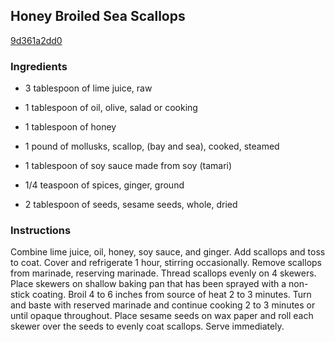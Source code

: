 ## Honey Broiled Sea Scallops

[9d361a2dd0](https://recipeland.com/recipe/v/honey-broiled-sea-scallops-32998)

### Ingredients

 - 3 tablespoon of lime juice, raw

 - 1 tablespoon of oil, olive, salad or cooking

 - 1 tablespoon of honey

 - 1 pound of mollusks, scallop, (bay and sea), cooked, steamed

 - 1 tablespoon of soy sauce made from soy (tamari)

 - 1/4 teaspoon of spices, ginger, ground

 - 2 tablespoon of seeds, sesame seeds, whole, dried

### Instructions

Combine lime juice, oil, honey, soy sauce, and ginger. Add scallops and toss to coat. Cover and refrigerate 1 hour, stirring occasionally. Remove scallops from marinade, reserving marinade. Thread scallops evenly on 4 skewers. Place skewers on shallow baking pan that has been sprayed with a non-stick coating. Broil 4 to 6 inches from source of heat 2 to 3 minutes. Turn and baste with reserved marinade and continue cooking 2 to 3 minutes or until opaque throughout. Place sesame seeds on wax paper and roll each skewer over the seeds to evenly coat scallops. Serve immediately.